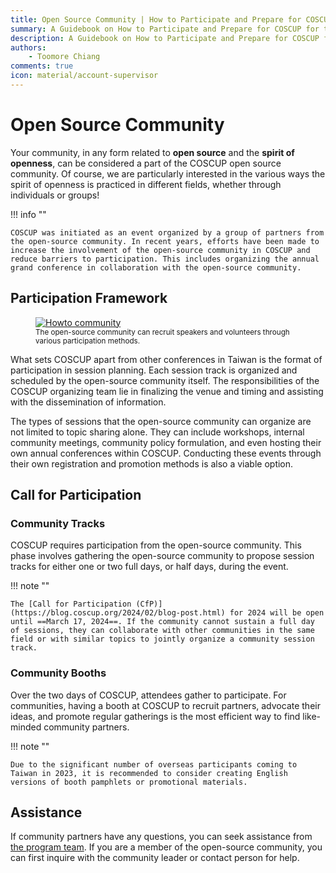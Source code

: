 ```yaml
---
title: Open Source Community | How to Participate and Prepare for COSCUP Handbook
summary: A Guidebook on How to Participate and Prepare for COSCUP for the Open Source Community
description: A Guidebook on How to Participate and Prepare for COSCUP for the Open Source Community
authors:
    - Toomore Chiang
comments: true
icon: material/account-supervisor
---
```


# Open Source Community

Your community, in any form related to **open source** and the **spirit of openness**, can be considered a part of the COSCUP open source community. Of course, we are particularly interested in the various ways the spirit of openness is practiced in different fields, whether through individuals or groups!

!!! info ""

    COSCUP was initiated as an event organized by a group of partners from the open-source community. In recent years, efforts have been made to increase the involvement of the open-source community in COSCUP and reduce barriers to participation. This includes organizing the annual grand conference in collaboration with the open-source community.

## Participation Framework

<figure markdown>
  <a href="https://volunteer.coscup.org/doc/docs_coscup_howto_community.svg">
    <img alt="Howto community" src="https://volunteer.coscup.org/doc/docs_coscup_howto_community.svg">
  </a>
  <figcaption><small>The open-source community can recruit speakers and volunteers through various participation methods.</small></figcaption>
</figure>

What sets COSCUP apart from other conferences in Taiwan is the format of participation in session planning. Each session track is organized and scheduled by the open-source community itself. The responsibilities of the COSCUP organizing team lie in finalizing the venue and timing and assisting with the dissemination of information.

The types of sessions that the open-source community can organize are not limited to topic sharing alone. They can include workshops, internal community meetings, community policy formulation, and even hosting their own annual conferences within COSCUP. Conducting these events through their own registration and promotion methods is also a viable option.

## Call for Participation

### Community Tracks

COSCUP requires participation from the open-source community. This phase involves gathering the open-source community to propose session tracks for either one or two full days, or half days, during the event.

!!! note ""

    The [Call for Participation (CfP)](https://blog.coscup.org/2024/02/blog-post.html) for 2024 will be open until ==March 17, 2024==. If the community cannot sustain a full day of sessions, they can collaborate with other communities in the same field or with similar topics to jointly organize a community session track.

### Community Booths

Over the two days of COSCUP, attendees gather to participate. For communities, having a booth at COSCUP to recruit partners, advocate their ideas, and promote regular gatherings is the most efficient way to find like-minded community partners.

!!! note ""

    Due to the significant number of overseas participants coming to Taiwan in 2023, it is recommended to consider creating English versions of booth pamphlets or promotional materials.

## Assistance

If community partners have any questions, you can seek assistance from [the program team](mailto:program@coscup.org). If you are a member of the open-source community, you can first inquire with the community leader or contact person for help.
